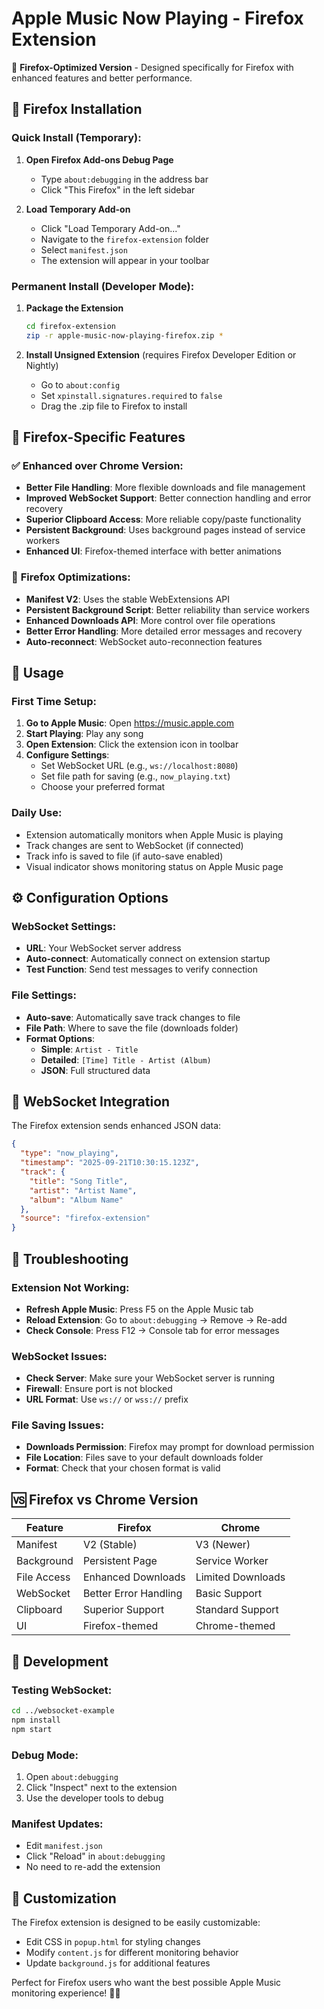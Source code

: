 # Apple Music Now Playing - Firefox Extension

🦊 **Firefox-Optimized Version** - Designed specifically for Firefox with enhanced features and better performance.

## 🚀 Firefox Installation

### Quick Install (Temporary):

1. **Open Firefox Add-ons Debug Page**
   - Type `about:debugging` in the address bar
   - Click "This Firefox" in the left sidebar

2. **Load Temporary Add-on**
   - Click "Load Temporary Add-on..."
   - Navigate to the `firefox-extension` folder
   - Select `manifest.json`
   - The extension will appear in your toolbar

### Permanent Install (Developer Mode):

1. **Package the Extension**
   ```bash
   cd firefox-extension
   zip -r apple-music-now-playing-firefox.zip *
   ```

2. **Install Unsigned Extension** (requires Firefox Developer Edition or Nightly)
   - Go to `about:config`
   - Set `xpinstall.signatures.required` to `false`
   - Drag the .zip file to Firefox to install

## 🎯 Firefox-Specific Features

### ✅ **Enhanced over Chrome Version:**
- **Better File Handling**: More flexible downloads and file management
- **Improved WebSocket Support**: Better connection handling and error recovery
- **Superior Clipboard Access**: More reliable copy/paste functionality
- **Persistent Background**: Uses background pages instead of service workers
- **Enhanced UI**: Firefox-themed interface with better animations

### 🔧 **Firefox Optimizations:**
- **Manifest V2**: Uses the stable WebExtensions API
- **Persistent Background Script**: Better reliability than service workers
- **Enhanced Downloads API**: More control over file operations
- **Better Error Handling**: More detailed error messages and recovery
- **Auto-reconnect**: WebSocket auto-reconnection features

## 🎵 Usage

### First Time Setup:
1. **Go to Apple Music**: Open https://music.apple.com
2. **Start Playing**: Play any song
3. **Open Extension**: Click the extension icon in toolbar
4. **Configure Settings**: 
   - Set WebSocket URL (e.g., `ws://localhost:8080`)
   - Set file path for saving (e.g., `now_playing.txt`)
   - Choose your preferred format

### Daily Use:
- Extension automatically monitors when Apple Music is playing
- Track changes are sent to WebSocket (if connected)
- Track info is saved to file (if auto-save enabled)
- Visual indicator shows monitoring status on Apple Music page

## ⚙️ Configuration Options

### WebSocket Settings:
- **URL**: Your WebSocket server address
- **Auto-connect**: Automatically connect on extension startup
- **Test Function**: Send test messages to verify connection

### File Settings:
- **Auto-save**: Automatically save track changes to file
- **File Path**: Where to save the file (downloads folder)
- **Format Options**:
  - **Simple**: `Artist - Title`
  - **Detailed**: `[Time] Title - Artist (Album)`
  - **JSON**: Full structured data

## 🔗 WebSocket Integration

The Firefox extension sends enhanced JSON data:

```json
{
  "type": "now_playing",
  "timestamp": "2025-09-21T10:30:15.123Z",
  "track": {
    "title": "Song Title",
    "artist": "Artist Name",
    "album": "Album Name"
  },
  "source": "firefox-extension"
}
```

## 🐛 Troubleshooting

### Extension Not Working:
- **Refresh Apple Music**: Press F5 on the Apple Music tab
- **Reload Extension**: Go to `about:debugging` → Remove → Re-add
- **Check Console**: Press F12 → Console tab for error messages

### WebSocket Issues:
- **Check Server**: Make sure your WebSocket server is running
- **Firewall**: Ensure port is not blocked
- **URL Format**: Use `ws://` or `wss://` prefix

### File Saving Issues:
- **Downloads Permission**: Firefox may prompt for download permission
- **File Location**: Files save to your default downloads folder
- **Format**: Check that your chosen format is valid

## 🆚 Firefox vs Chrome Version

| Feature | Firefox | Chrome |
|---------|---------|---------|
| Manifest | V2 (Stable) | V3 (Newer) |
| Background | Persistent Page | Service Worker |
| File Access | Enhanced Downloads | Limited Downloads |
| WebSocket | Better Error Handling | Basic Support |
| Clipboard | Superior Support | Standard Support |
| UI | Firefox-themed | Chrome-themed |

## 🔧 Development

### Testing WebSocket:
```bash
cd ../websocket-example
npm install
npm start
```

### Debug Mode:
1. Open `about:debugging`
2. Click "Inspect" next to the extension
3. Use the developer tools to debug

### Manifest Updates:
- Edit `manifest.json`
- Click "Reload" in `about:debugging`
- No need to re-add the extension

## 🎨 Customization

The Firefox extension is designed to be easily customizable:
- Edit CSS in `popup.html` for styling changes
- Modify `content.js` for different monitoring behavior
- Update `background.js` for additional features

Perfect for Firefox users who want the best possible Apple Music monitoring experience! 🎵🦊